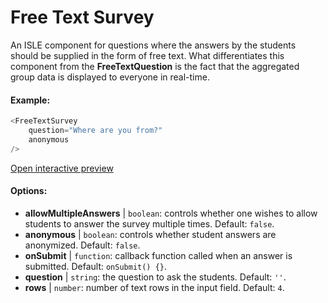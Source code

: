 #  Free Text Survey

An ISLE component for questions where the answers by the students should be supplied in the form of free text. What differentiates this component from the **FreeTextQuestion** is the fact that the aggregated group data is displayed to everyone in real-time.

#### Example:

``` js
<FreeTextSurvey 
    question="Where are you from?"
    anonymous
/>
``` 

[Open interactive preview](https://isle.heinz.cmu.edu/components/free-text-survey/)

#### Options:

* __allowMultipleAnswers__ | `boolean`: controls whether one wishes to allow students to answer the survey multiple times. Default: `false`.
* __anonymous__ | `boolean`: controls whether student answers are anonymized. Default: `false`.
* __onSubmit__ | `function`: callback function called when an answer is submitted. Default: `onSubmit() {}`.
* __question__ | `string`: the question to ask the students. Default: `''`.
* __rows__ | `number`: number of text rows in the input field. Default: `4`.
